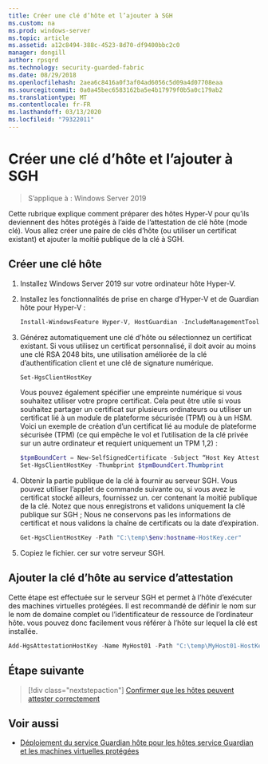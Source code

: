 ```yaml
---
title: Créer une clé d’hôte et l’ajouter à SGH
ms.custom: na
ms.prod: windows-server
ms.topic: article
ms.assetid: a12c8494-388c-4523-8d70-df9400bbc2c0
manager: dongill
author: rpsqrd
ms.technology: security-guarded-fabric
ms.date: 08/29/2018
ms.openlocfilehash: 2aea6c8416a0f3af04ad6056c5d09a4d07708eaa
ms.sourcegitcommit: 0a0a45bec6583162ba5e4b17979f0b5a0c179ab2
ms.translationtype: MT
ms.contentlocale: fr-FR
ms.lasthandoff: 03/13/2020
ms.locfileid: "79322011"
---
```

# <a name="create-a-host-key-and-add-it-to-hgs"></a>Créer une clé d’hôte et l’ajouter à SGH

>S’applique à : Windows Server 2019


Cette rubrique explique comment préparer des hôtes Hyper-V pour qu’ils deviennent des hôtes protégés à l’aide de l’attestation de clé hôte (mode clé). Vous allez créer une paire de clés d’hôte (ou utiliser un certificat existant) et ajouter la moitié publique de la clé à SGH.

## <a name="create-a-host-key"></a>Créer une clé hôte

1.  Installez Windows Server 2019 sur votre ordinateur hôte Hyper-V.
2.  Installez les fonctionnalités de prise en charge d’Hyper-V et de Guardian hôte pour Hyper-V :

    ```powershell
    Install-WindowsFeature Hyper-V, HostGuardian -IncludeManagementTools -Restart
    ``` 

3.  Générez automatiquement une clé d’hôte ou sélectionnez un certificat existant. Si vous utilisez un certificat personnalisé, il doit avoir au moins une clé RSA 2048 bits, une utilisation améliorée de la clé d’authentification client et une clé de signature numérique.

    ```powershell
    Set-HgsClientHostKey
    ```

    Vous pouvez également spécifier une empreinte numérique si vous souhaitez utiliser votre propre certificat. 
    Cela peut être utile si vous souhaitez partager un certificat sur plusieurs ordinateurs ou utiliser un certificat lié à un module de plateforme sécurisée (TPM) ou à un HSM. Voici un exemple de création d’un certificat lié au module de plateforme sécurisée (TPM) (ce qui empêche le vol et l’utilisation de la clé privée sur un autre ordinateur et requiert uniquement un TPM 1,2) :

    ```powershell
    $tpmBoundCert = New-SelfSignedCertificate -Subject “Host Key Attestation ($env:computername)” -Provider “Microsoft Platform Crypto Provider”
    Set-HgsClientHostKey -Thumbprint $tpmBoundCert.Thumbprint
    ```

4.  Obtenir la partie publique de la clé à fournir au serveur SGH. Vous pouvez utiliser l’applet de commande suivante ou, si vous avez le certificat stocké ailleurs, fournissez un. cer contenant la moitié publique de la clé. Notez que nous enregistrons et validons uniquement la clé publique sur SGH ; Nous ne conservons pas les informations de certificat et nous validons la chaîne de certificats ou la date d’expiration.

    ```powershell
    Get-HgsClientHostKey -Path "C:\temp\$env:hostname-HostKey.cer"
    ```

5.  Copiez le fichier. cer sur votre serveur SGH.

## <a name="add-the-host-key-to-the-attestation-service"></a>Ajouter la clé d’hôte au service d’attestation

Cette étape est effectuée sur le serveur SGH et permet à l’hôte d’exécuter des machines virtuelles protégées. Il est recommandé de définir le nom sur le nom de domaine complet ou l’identificateur de ressource de l’ordinateur hôte. vous pouvez donc facilement vous référer à l’hôte sur lequel la clé est installée.

```powershell
Add-HgsAttestationHostKey -Name MyHost01 -Path "C:\temp\MyHost01-HostKey.cer"
``` 

## <a name="next-step"></a>Étape suivante

> [!div class="nextstepaction"]
> [Confirmer que les hôtes peuvent attester correctement](guarded-fabric-confirm-hosts-can-attest-successfully.md)

## <a name="see-also"></a>Voir aussi

- [Déploiement du service Guardian hôte pour les hôtes service Guardian et les machines virtuelles protégées](guarded-fabric-deploying-hgs-overview.md)
